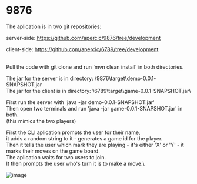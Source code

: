 # 9876

The aplication is in two git repositories:

server-side: https://github.com/apercic/9876/tree/development

client-side: https://github.com/apercic/6789/tree/development

\
Pull the code with git clone and run 'mvn clean install' in both directories.

The jar for the server is in directory: \9876\target\demo-0.0.1-SNAPSHOT.jar\
The jar for the client is in directory: \6789\target\game-0.0.1-SNAPSHOT.jar\

First run the server with 'java -jar demo-0.0.1-SNAPSHOT.jar'\
Then open two terminals and run 'java -jar game-0.0.1-SNAPSHOT.jar' in both.\
(this mimics the two players)

First the CLI aplication prompts the user for their name,\
it adds a random string to it - generates a game id for the player.\
Then it tells the user which mark they are playing - it's either 'X' or 'Y' - it marks their moves on the game board.\
The aplication waits for two users to join.\
It then prompts the user who's turn it is to make a move.\

![image](https://user-images.githubusercontent.com/37778988/140234950-39a01a66-de84-4235-a8d7-9efca05dce66.png)

